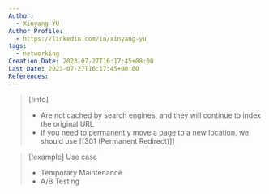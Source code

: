 ```yaml
---
Author:
  - Xinyang YU
Author Profile:
  - https://linkedin.com/in/xinyang-yu
tags:
  - networking
Creation Date: 2023-07-27T16:17:45+08:00
Last Date: 2023-07-27T16:17:45+08:00
References:
---
```

>[!info]
>- Are not cached by search engines, and they will continue to index the original URL
>- If you need to permanently move a page to a new location, we should use [[301 (Permanent Redirect)]]

>[!example] Use case
>- Temporary Maintenance
>- A/B Testing